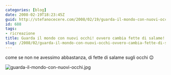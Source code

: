 ```yaml
---
categories: [blog]
date: 2008-02-19T18:23:45Z
guid: http://stefanocecere.com/2008/02/19/guarda-il-mondo-con-nuovi-occhi-ovvero-cambia-fette-di-salame/
id: 688
tags:
- ricreazione
title: Guarda il mondo con nuovi occhi! ovvero cambia fette di salame!
slug: /2008/02/guarda-il-mondo-con-nuovi-occhi-ovvero-cambia-fette-di-salame/
---
```


come se non ne avessimo abbastanza, di fette di salame sugli occhi 😉

![guarda-il-mondo-con-nuovi-occhi.jpg](http://stefanocecere.com/wp-content/uploads/sites/3/2008/02/guarda-il-mondo-con-nuovi-occhi.jpg)